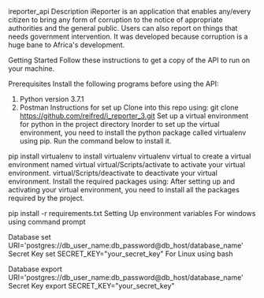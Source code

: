 ireporter_api
Description
iReporter is an application that enables any/every citizen to bring any form of corruption to the notice of appropriate authorities and the general public. Users can also report on things that needs government intervention. It was developed because corruption is a huge bane to Africa's development.

Getting Started
Follow these instructions to get a copy of the API to run on your machine.

Prerequisites
Install the following programs before using the API:

1. Python version 3.7.1
2. Postman
Instructions for set up
Clone into this repo using:
git clone https://github.com/reifred/i_reporter_3.git
Set up a virtual environment for python in the project directory
Inorder to set up the virtual environment, you need to install the python package called virtualenv using pip. Run the command below to install it.

pip install virtualenv to install virtualenv
virtualenv virtual to create a virtual environment named virtual
virtual/Scripts/activate to activate your virtual environment.
virtual/Scripts/deactivate to deactivate your virtual environment.
Install the required packages using:
After setting up and activating your virtual environment, you need to install all the packages required by the project.

pip install -r requirements.txt
Setting Up environment variables
For windows using command prompt

Database
set URI='postgres://db_user_name:db_password@db_host/database_name'
Secret Key
set SECRET_KEY="your_secret_key"
For Linux using bash

Database
export URI='postgres://db_user_name:db_password@db_host/database_name'
Secret Key
export SECRET_KEY="your_secret_key"
